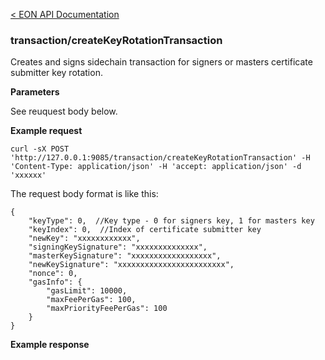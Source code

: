 [&lt; EON API Documentation](/doc/api/index.md) 
### transaction/createKeyRotationTransaction

Creates and signs sidechain transaction for signers or masters certificate submitter key rotation.

**Parameters**

See reuquest body below.


**Example request**

    curl -sX POST 'http://127.0.0.1:9085/transaction/createKeyRotationTransaction' -H 'Content-Type: application/json' -H 'accept: application/json' -d 'xxxxxx'

The request body format is like this:

    {
        "keyType": 0,  //Key type - 0 for signers key, 1 for masters key
        "keyIndex": 0,  //Index of certificate submitter key
        "newKey": "xxxxxxxxxxxx",
        "signingKeySignature": "xxxxxxxxxxxxxx",
        "masterKeySignature": "xxxxxxxxxxxxxxxxxx",
        "newKeySignature": "xxxxxxxxxxxxxxxxxxxxxxxx",
        "nonce": 0,
        "gasInfo": {
            "gasLimit": 10000,
            "maxFeePerGas": 100,
            "maxPriorityFeePerGas": 100
        }
    }

**Example response**

 